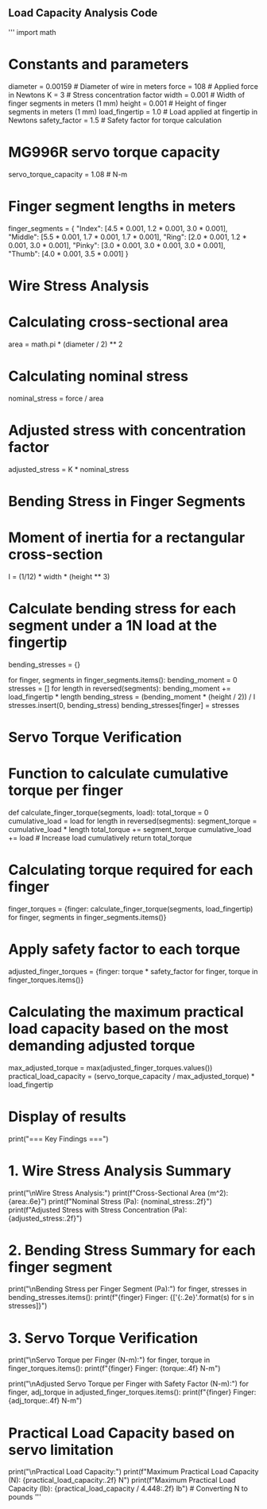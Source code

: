 ## Load Capacity Analysis Code
'''
import math

# Constants and parameters
diameter = 0.00159  # Diameter of wire in meters
force = 108  # Applied force in Newtons
K = 3  # Stress concentration factor
width = 0.001  # Width of finger segments in meters (1 mm)
height = 0.001  # Height of finger segments in meters (1 mm)
load_fingertip = 1.0  # Load applied at fingertip in Newtons
safety_factor = 1.5  # Safety factor for torque calculation

# MG996R servo torque capacity
servo_torque_capacity = 1.08  # N-m

# Finger segment lengths in meters
finger_segments = {
    "Index": [4.5 * 0.001, 1.2 * 0.001, 3.0 * 0.001],
    "Middle": [5.5 * 0.001, 1.7 * 0.001, 1.7 * 0.001],
    "Ring": [2.0 * 0.001, 1.2 * 0.001, 3.0 * 0.001],
    "Pinky": [3.0 * 0.001, 3.0 * 0.001, 3.0 * 0.001],
    "Thumb": [4.0 * 0.001, 3.5 * 0.001]
}

# Wire Stress Analysis

# Calculating cross-sectional area
area = math.pi * (diameter / 2) ** 2
# Calculating nominal stress
nominal_stress = force / area
# Adjusted stress with concentration factor
adjusted_stress = K * nominal_stress

# Bending Stress in Finger Segments

# Moment of inertia for a rectangular cross-section
I = (1/12) * width * (height ** 3)
# Calculate bending stress for each segment under a 1N load at the fingertip
bending_stresses = {}

for finger, segments in finger_segments.items():
    bending_moment = 0
    stresses = []
    for length in reversed(segments):
        bending_moment += load_fingertip * length
        bending_stress = (bending_moment * (height / 2)) / I
        stresses.insert(0, bending_stress)
    bending_stresses[finger] = stresses

# Servo Torque Verification

# Function to calculate cumulative torque per finger
def calculate_finger_torque(segments, load):
    total_torque = 0
    cumulative_load = load
    for length in reversed(segments):
        segment_torque = cumulative_load * length
        total_torque += segment_torque
        cumulative_load += load  # Increase load cumulatively
    return total_torque

# Calculating torque required for each finger
finger_torques = {finger: calculate_finger_torque(segments, load_fingertip) for finger, segments in finger_segments.items()}
# Apply safety factor to each torque
adjusted_finger_torques = {finger: torque * safety_factor for finger, torque in finger_torques.items()}

# Calculating the maximum practical load capacity based on the most demanding adjusted torque
max_adjusted_torque = max(adjusted_finger_torques.values())
practical_load_capacity = (servo_torque_capacity / max_adjusted_torque) * load_fingertip

# Display of results
print("=== Key Findings ===")

# 1. Wire Stress Analysis Summary
print("\nWire Stress Analysis:")
print(f"Cross-Sectional Area (m^2): {area:.6e}")
print(f"Nominal Stress (Pa): {nominal_stress:.2f}")
print(f"Adjusted Stress with Stress Concentration (Pa): {adjusted_stress:.2f}")

# 2. Bending Stress Summary for each finger segment
print("\nBending Stress per Finger Segment (Pa):")
for finger, stresses in bending_stresses.items():
    print(f"{finger} Finger: {['{:.2e}'.format(s) for s in stresses]}")

# 3. Servo Torque Verification
print("\nServo Torque per Finger (N-m):")
for finger, torque in finger_torques.items():
    print(f"{finger} Finger: {torque:.4f} N-m")

print("\nAdjusted Servo Torque per Finger with Safety Factor (N-m):")
for finger, adj_torque in adjusted_finger_torques.items():
    print(f"{finger} Finger: {adj_torque:.4f} N-m")

# Practical Load Capacity based on servo limitation
print("\nPractical Load Capacity:")
print(f"Maximum Practical Load Capacity (N): {practical_load_capacity:.2f} N")
print(f"Maximum Practical Load Capacity (lb): {practical_load_capacity / 4.448:.2f} lb")  # Converting N to pounds
'''
